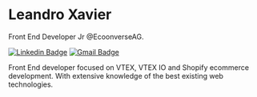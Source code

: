 # Leandro Xavier

Front End Developer Jr @EcoonverseAG.

[![Linkedin Badge](https://img.shields.io/badge/-Diego%20Fernandes-00875f?style=flat-square&logo=Linkedin&logoColor=white&link=https://www.linkedin.com/in/leandro-xavier-heitor-15348a208/)](https://www.linkedin.com/in/leandro-xavier-heitor-15348a208/) 
[![Gmail Badge](https://img.shields.io/badge/-diego.schell.f@gmail.com-00875f?style=flat-square&logo=Gmail&logoColor=white&link=mailto:leandroxavierheitor10@gmail.com)](mailto:leandroxavierheitor10@gmail.com)


Front End developer focused on VTEX, VTEX IO and Shopify ecommerce development. With extensive knowledge of the best existing web technologies.
